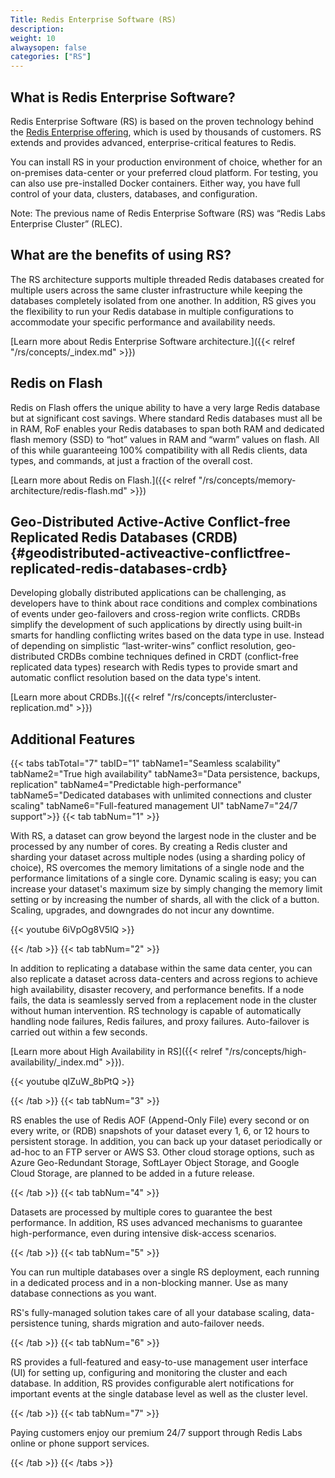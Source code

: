 ```yaml
---
Title: Redis Enterprise Software (RS)
description:
weight: 10
alwaysopen: false
categories: ["RS"]
---
```


## What is Redis Enterprise Software?

Redis Enterprise Software (RS) is based on the proven technology behind the [Redis Enterprise offering](https://redislabs.com/why-redis/redis-enterprise/), which is used by thousands of customers. RS extends and provides advanced, enterprise-critical features to Redis.

You can install RS in your production environment of choice, whether for an on-premises data-center or your preferred cloud platform.
For testing, you can also use pre-installed Docker containers.
Either way, you have full control of your data, clusters, databases, and configuration.

Note: The previous name of Redis Enterprise Software (RS) was “Redis Labs Enterprise Cluster” (RLEC).

## What are the benefits of using RS?

The RS architecture supports multiple threaded Redis databases created for multiple users across the same cluster infrastructure while keeping the databases completely isolated from one another. In addition, RS gives you the flexibility to run your Redis database in multiple configurations to accommodate your specific performance and availability needs.

[Learn more about Redis Enterprise Software architecture.]({{< relref "/rs/concepts/_index.md" >}})

## Redis on Flash

Redis on Flash offers the unique ability to have a very large Redis database but at significant cost savings. Where standard Redis databases must all be in RAM, RoF enables your Redis databases to span both RAM and dedicated flash memory (SSD) to “hot” values in RAM and “warm” values on flash. All of this while guaranteeing 100% compatibility with all Redis clients, data types, and commands, at just a fraction of the overall cost.

[Learn more about Redis on Flash.]({{< relref "/rs/concepts/memory-architecture/redis-flash.md" >}})

## Geo-Distributed Active-Active Conflict-free Replicated Redis Databases (CRDB) {#geodistributed-activeactive-conflictfree-replicated-redis-databases-crdb}

Developing globally distributed applications can be challenging, as developers have to think about race conditions and complex combinations of events under geo-failovers and cross-region write conflicts. CRDBs simplify the development of such applications by directly using built-in smarts for handling conflicting writes based on the data type in use. Instead of depending on simplistic “last-writer-wins” conflict resolution, geo-distributed CRDBs combine techniques defined in CRDT (conflict-free replicated data types) research with Redis types to provide smart and automatic conflict resolution based on the data type's intent.

[Learn more about CRDBs.]({{< relref "/rs/concepts/intercluster-replication.md" >}})

## Additional Features

{{< tabs tabTotal="7" tabID="1" tabName1="Seamless scalability" tabName2="True high availability" tabName3="Data persistence, backups, replication" tabName4="Predictable high-performance" tabName5="Dedicated databases with unlimited connections and cluster scaling" tabName6="Full-featured management UI" tabName7="24/7 support">}}
{{< tab tabNum="1" >}}

With RS, a dataset can grow beyond the largest node in the cluster and
be processed by any number of cores. By creating a Redis cluster and
sharding your dataset across multiple nodes (using a sharding policy of
choice), RS overcomes the memory limitations of a single node and the
performance limitations of a single core. Dynamic scaling is easy; you
can increase your dataset's maximum size by simply changing the memory
limit setting or by increasing the number of shards, all with the click of a
button. Scaling, upgrades, and downgrades do not incur any downtime.

{{< youtube 6iVpOg8V5lQ >}}

{{< /tab >}}
{{< tab tabNum="2" >}}

In addition to replicating a database within the same data center, you
can also replicate a dataset across data-centers and across regions to
achieve high availability, disaster recovery, and performance benefits.
If a node fails, the data is seamlessly served from a replacement node
in the cluster without human intervention. RS technology is capable of
automatically handling node failures, Redis failures, and proxy
failures. Auto-failover is carried out within a few seconds.

[Learn more about High Availability in RS]({{< relref "/rs/concepts/high-availability/_index.md" >}}).

{{< youtube qIZuW_8bPtQ >}}

{{< /tab >}}
{{< tab tabNum="3" >}}

RS enables the use of Redis AOF (Append-Only File) every second or on
every write, or (RDB) snapshots of your dataset every 1, 6, or 12 hours
to persistent storage. In addition, you can back up your dataset
periodically or ad-hoc to an FTP server or AWS S3. Other cloud storage
options, such as Azure Geo-Redundant Storage, SoftLayer Object Storage,
and Google Cloud Storage, are planned to be added in a future release.

{{< /tab >}}
{{< tab tabNum="4" >}}

Datasets are processed by multiple cores to guarantee the best
performance. In addition, RS uses advanced mechanisms to guarantee
high-performance, even during intensive disk-access scenarios.

{{< /tab >}}
{{< tab tabNum="5" >}}

You can run multiple databases over a single RS deployment,
each running in a dedicated process and in a non-blocking manner.
Use as many database connections as you want.

RS's fully-managed solution takes care of all your database scaling,
data-persistence tuning, shards migration and auto-failover needs.

{{< /tab >}}
{{< tab tabNum="6" >}}

RS provides a full-featured and easy-to-use management user interface
(UI) for setting up, configuring and monitoring the cluster and each
database. In addition, RS provides configurable alert notifications for
important events at the single database level as well as the cluster
level.

{{< /tab >}}
{{< tab tabNum="7" >}}

Paying customers enjoy our premium 24/7 support through Redis Labs online
or phone support services.

{{< /tab >}}
{{< /tabs >}}
